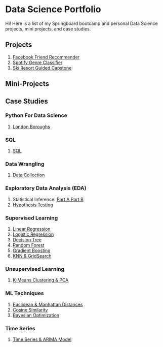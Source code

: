 # Data Science Portfolio

Hi! Here is a list of my Springboard bootcamp and personal Data Science projects, mini projects, and case studies.

## Projects
1. [Facebook Friend Recommender](https://github.com/HarshaMalireddy/Data-Science-Portfolio/tree/main/Projects/Facebook-Friend-Recommeder-Capstone/Datasets/facebook)
2. [Spotify Genre Classifier](https://github.com/HarshaMalireddy/Data-Science-Portfolio/tree/main/Projects/Spotify-Genre-Classifier-Capstone) 
3. [Ski Resort Guided Capstone](https://github.com/HarshaMalireddy/Data-Science-Portfolio/tree/main/Projects/Ski-Resort-Guided-Capstone)
## Mini-Projects
## Case Studies
### Python For Data Science
1. [London Boroughs](https://github.com/HarshaMalireddy/Data-Science-Portfolio/blob/main/Case%20Studies/Python%20For%20Data%20Science/London-Boroughs/London-Boroughs.ipynb)
### SQL
1. [SQL](https://github.com/HarshaMalireddy/Data-Science-Portfolio/blob/main/Case%20Studies/SQL/SQLTasks%20Tier%201.sql)
### Data Wrangling
1. [Data Collection](https://github.com/HarshaMalireddy/Data-Science-Portfolio/blob/main/Case%20Studies/Data%20Wrangling/API/api_data_wrangling_mini_project.ipynb)
### Exploratory Data Analysis (EDA)
1. Statistical Inference: [Part A](https://github.com/HarshaMalireddy/Data-Science-Portfolio/blob/main/Case%20Studies/Exploratory%20Data%20Analysis%20(EDA)/Statistical%20Inference/Frequentist%20Inference%20Case%20Study%20-%20Part%20A.ipynb)[ Part B](https://github.com/HarshaMalireddy/Data-Science-Portfolio/blob/main/Case%20Studies/Exploratory%20Data%20Analysis%20(EDA)/Statistical%20Inference/Frequentist%20Inference%20Case%20Study%20-%20Part%20B%20(2).ipynb)
2. [Hypothesis Testing](https://github.com/HarshaMalireddy/Data-Science-Portfolio/blob/main/Case%20Studies/Exploratory%20Data%20Analysis%20(EDA)/Hypothesis%20Testing/Springboard%20Apps%20project.ipynb)
### Supervised Learning
1. [Linear Regression](https://github.com/HarshaMalireddy/Data-Science-Portfolio/blob/main/Case%20Studies/Supervised%20Learning/Linear%20Regression/Springboard%20Regression%20Case%20Study%20-%20the%20Red%20Wine%20Dataset.ipynb)
2. [Logistic Regression](https://github.com/HarshaMalireddy/Data-Science-Portfolio/blob/main/Case%20Studies/Supervised%20Learning/Logistic_Regression/Logistic%20Regression%20Advanced%20Case%20Study.ipynb)
3. [Decision Tree](https://github.com/HarshaMalireddy/Data-Science-Portfolio/blob/main/Case%20Studies/Supervised%20Learning/Decision_Tree/Decision%20Tree%20Specialty%20Coffee%20Case%20Study.ipynb)
4. [Random Forest](https://github.com/HarshaMalireddy/Data-Science-Portfolio/blob/main/Case%20Studies/Supervised%20Learning/Random_Forest/Random%20Forest%20Covid19%20Case%20Study.ipynb)
5. [Gradient Boosting](https://github.com/HarshaMalireddy/Data-Science-Portfolio/blob/main/Case%20Studies/Supervised%20Learning/Gradient_Boosting/Gradient%20Boosting%20Case%20Study.ipynb) 
6. [KNN & GridSearch](https://github.com/HarshaMalireddy/Data-Science-Portfolio/blob/main/Case%20Studies/Supervised%20Learning/KNN%20%26%20GridSearch/KNN%20%26%20GridSearch.ipynb)
### Unsupervised Learning
1. [K-Means Clustering & PCA](https://github.com/HarshaMalireddy/Data-Science-Portfolio/blob/main/Case%20Studies/Unsupervised%20Learning/K-Means%20Clustering%20%26%20PCA/K-Means%20Clustering%20%26%20PCA.ipynb)
### ML Techniques
1. [Euclidean & Manhattan Distances](https://github.com/HarshaMalireddy/Data-Science-Portfolio/blob/main/Case%20Studies/ML%20Techniques/Euclidean_%26_Manhattan_Distances/Euclidean_and_Manhattan_Distances_Case_Study.ipynb)
2. [Cosine Similarity](https://github.com/HarshaMalireddy/Data-Science-Portfolio/blob/main/Case%20Studies/ML%20Techniques/Cosine_Similarity/Cosine_Similarity_Case_Study.ipynbs)
3. [Bayesian Optimization](https://github.com/HarshaMalireddy/Data-Science-Portfolio/blob/main/Case%20Studies/ML%20Techniques/Bayesian%20Optimization/Bayesian%20Optimization.ipynb) 
### Time Series
1. [Time Series & ARIMA Model](https://github.com/HarshaMalireddy/Data-Science-Portfolio/blob/main/Case%20Studies/Time%20Series/Time%20Series%20%26%20ARIMA%20Model.ipynb)